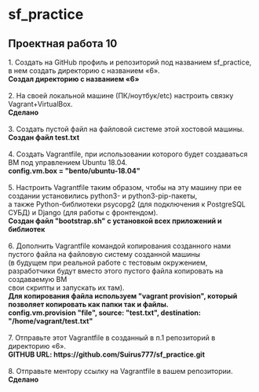 # sf_practice
<h2>Проектная работа 10 </h2>
1. Создать на GitHub профиль и репозиторий под названием sf_practice, в нем создать директорию с названием «6». <br>
<b> Создал директорию с названием «6» </b><br><br>
2. На своей локальной машине (ПК/ноутбук/etc) настроить связку Vagrant+VirtualBox.<br>
<b> Сделано </b><br><br>
3. Создать пустой файл на файловой системе этой хостовой машины.<br>
<b> Создан файл test.txt </b><br><br>
4. Создать Vagrantfile, при использовании которого будет создаваться ВМ под управлением Ubuntu 18.04.<br>
<b> config.vm.box = "bento/ubuntu-18.04" </b><br><br>
5. Настроить Vagrantfile таким образом, чтобы на эту машину при ее создании установились python3- и python3-pip-пакеты, <br>
а также Python-библиотеки psycopg2 (для подключения к PostgreSQL СУБД) и Django (для работы с фронтендом). <br>
<b> Создан файл "bootstrap.sh" с установкой всех приложений и библиотек </b><br><br>
6. Дополнить Vagrantfile командой копирования созданного нами пустого файла на файловую систему созданной машины <br>
(в будущем при реальной работе с тестовым окружением, разработчики будут вместо этого пустого файла копировать на создаваемую ВМ <br>
свои скрипты и запускать их там). <br>
<b> Для копирования файла используем "vagrant provision", который позволяет копировать как папки так и файлы. <br>
config.vm.provision "file", source: "test.txt", destination: "/home/vagrant/test.txt" </b><br><br>
7. Отправьте этот Vagrantfile в созданный в п.1 репозиторий в директорию «6». <br>
<b> GITHUB URL: https://github.com/Suirus777/sf_practice.git </b><br><br>
8. Отправьте ментору ссылку на Vagrantfile в вашем репозитории. <br>
<b> Сделано </b><br>
